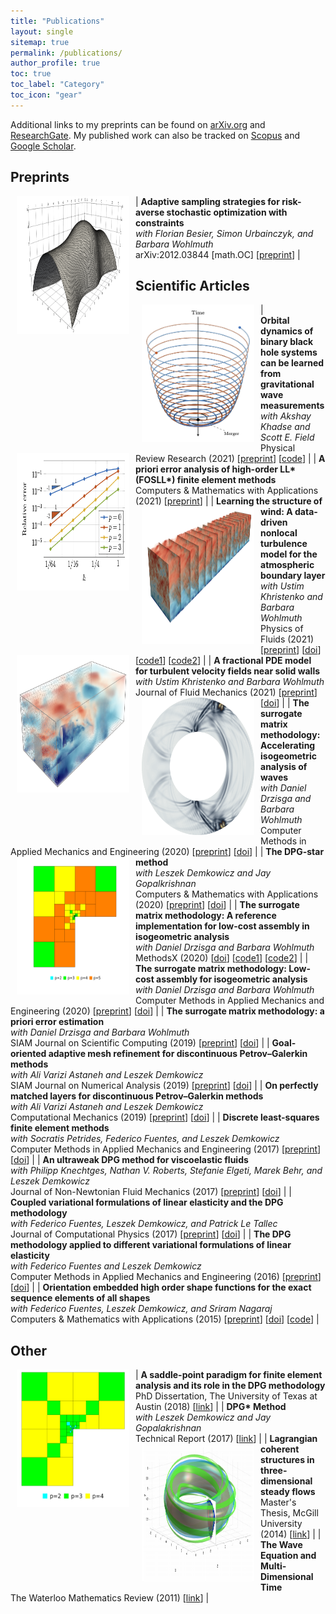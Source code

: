```yaml
---
title: "Publications"
layout: single
sitemap: true
permalink: /publications/
author_profile: true
toc: true
toc_label: "Category"
toc_icon: "gear"
---
```


Additional links to my preprints can be found on [arXiv.org](https://arxiv.org/find/math/1/au:+Keith_B/0/1/0/all/0/1) and [ResearchGate](https://www.researchgate.net/profile/Brendan_Keith).
My published work can also be tracked on [Scopus](https://www.scopus.com/authid/detail.uri?authorId=56699706400) and [Google Scholar](https://scholar.google.com/citations?user=vcSEoi4AAAAJ&hl=en).


<!-- ### 2020

<article class="archive__item" itemscope="" itemtype="http://schema.org/CreativeWork">
    **A priori error analysis of high-order LL\* (FOSLL\*) finite element methods**  
    B. Keith
    arXiv:2012.09594 [math.NA]

    [preprint](https://arxiv.org/abs/2012.09594)
</article> -->



## Preprints

| <img src="/assets/images/final_shape_cvar090_new.png" width="180" height="220" alt="" align="left" style="display:block;margin-bottom:10px;margin-left:auto;margin-right:auto;padding-left: 10px;padding-right: 10px;" /> **Adaptive sampling strategies for risk-averse stochastic optimization with constraints** <br> _with Florian Besier, Simon Urbainczyk, and Barbara Wohlmuth_ <br> arXiv:2012.03844 [math.OC] [[preprint](https://arxiv.org/abs/2012.03844)] |


## Scientific Articles

| <img src="/assets/images/NR1_trajectories_overlap.png" width="180" height="220" alt="" align="left" style="display:block;margin-bottom:10px;margin-left:auto;margin-right:auto;padding-left: 10px;padding-right: 10px;" /> <br> **Orbital dynamics of binary black hole systems can be learned from gravitational wave measurements** <br> _with Akshay Khadse and Scott E. Field_ <br> Physical Review Research (2021) [[preprint](https://arxiv.org/abs/2102.12695)] [[code](http://doi.org/10.5281/zenodo.4477649)] |
| <img src="/assets/images/LLstar_ex2.png" width="180" height="220" alt="" align="left" style="display:block;margin-bottom:10px;margin-left:auto;margin-right:auto;padding-left: 10px;padding-right: 10px;" /> **A priori error analysis of high-order LL\* (FOSLL\*) finite element methods** <br> Computers & Mathematics with Applications (2021) [[preprint](https://arxiv.org/abs/2012.09594)] |
| <img src="/assets/images/snapshots_alt2.png" width="180" height="220" alt="" align="left" style="display:block;margin-bottom:10px;margin-left:auto;margin-right:auto;padding-left: 10px;padding-right: 10px;" /> **Learning the structure of wind: A data-driven nonlocal turbulence model for the atmospheric boundary layer** <br> _with Ustim Khristenko and Barbara Wohlmuth_ <br> Physics of Fluids (2021) [[preprint](https://arxiv.org/abs/2107.11046)] [[doi](https://doi.org/10.1063/5.0064394)] [[code1](http://doi.org/10.5281/zenodo.5076306)] [[code2](https://github.com/ukhrist/WindGenerator.git)] |
| <img src="/assets/images/wind_sim.png" width="180" height="220" alt="" align="left" style="display:block;margin-bottom:10px;margin-left:auto;margin-right:auto;padding-left: 10px;padding-right: 10px;" /> **A fractional PDE model for turbulent velocity fields near solid walls** <br> _with Ustim Khristenko and Barbara Wohlmuth_ <br> Journal of Fluid Mechanics (2021) [[preprint](https://arxiv.org/abs/2008.03957)] [[doi](https://doi.org/10.1017/jfm.2021.182)] |
| <img src="/assets/images/waves_0399.png" width="180" height="220" alt="" align="left" style="display:block;margin-bottom:10px;margin-left:auto;margin-right:auto;padding-left: 10px;padding-right: 10px;" /> **The surrogate matrix methodology: Accelerating isogeometric analysis of waves** <br> _with Daniel Drzisga and Barbara Wohlmuth_ <br> Computer Methods in Applied Mechanics and Engineering (2020) [[preprint](https://arxiv.org/abs/2004.05197)] [[doi](https://doi.org/10.1016/j.cma.2020.113322)] |
| <img src="/assets/images/hpmesh_DPGstar.png" width="180" height="220" alt="" align="left" style="display:block;margin-bottom:10px;margin-left:auto;margin-right:auto;padding-left: 10px;padding-right: 10px;" /> **The DPG-star method** <br> _with Leszek Demkowicz and Jay Gopalkrishnan_ <br> Computers & Mathematics with Applications (2020) [[preprint](https://arxiv.org/abs/1809.03153)] [[doi](https://doi.org/10.1016/j.camwa.2020.01.012)] |
| **The surrogate matrix methodology: A reference implementation for low-cost assembly in isogeometric analysis** <br> _with Daniel Drzisga and Barbara Wohlmuth_ <br> MethodsX (2020) [[doi](https://doi.org/10.1016/j.mex.2020.100813)] [[code1](https://doi.org/10.5281/zenodo.3402341)] [[code2](https://github.com/drzisga/geopdes/tree/v3.1-surrogate)] |
| **The surrogate matrix methodology: Low-cost assembly for isogeometric analysis** <br> _with Daniel Drzisga and Barbara Wohlmuth_ <br> Computer Methods in Applied Mechanics and Engineering (2020) [[preprint](https://arxiv.org/abs/1904.06971)] [[doi](https://doi.org/10.1016/j.cma.2019.112776)] |
| **The surrogate matrix methodology: a priori error estimation** <br> _with Daniel Drzisga and Barbara Wohlmuth_ <br> SIAM Journal on Scientific Computing (2019) [[preprint](https://arxiv.org/abs/1902.07333)] [[doi](https://doi.org/10.1137/18M1226580)] |
| **Goal-oriented adaptive mesh refinement for discontinuous Petrov–Galerkin methods** <br> _with Ali Varizi Astaneh and Leszek Demkowicz_ <br> SIAM Journal on Numerical Analysis (2019) [[preprint](https://arxiv.org/abs/1711.01996)] [[doi](https://doi.org/10.1137/18M1181754)] |
| **On perfectly matched layers for discontinuous Petrov–Galerkin methods** <br> _with Ali Varizi Astaneh and Leszek Demkowicz_ <br> Computational Mechanics (2019) [[preprint](https://arxiv.org/abs/1804.04496)] [[doi](https://doi.org/10.1007/s00466-018-1640-3)] |
| **Discrete least-squares finite element methods** <br> _with Socratis Petrides, Federico Fuentes, and Leszek Demkowicz_ <br> Computer Methods in Applied Mechanics and Engineering (2017) [[preprint](https://arxiv.org/abs/1705.02078)] [[doi](https://doi.org/10.1016/j.cma.2017.08.043)] |
| **An ultraweak DPG method for viscoelastic fluids** <br> _with Philipp Knechtges, Nathan V. Roberts, Stefanie Elgeti, Marek Behr, and Leszek Demkowicz_ <br> Journal of Non-Newtonian Fluid Mechanics (2017) [[preprint](https://arxiv.org/abs/1612.03124)] [[doi](https://doi.org/10.1016/j.jnnfm.2017.06.006)] |
| **Coupled variational formulations of linear elasticity and the DPG methodology** <br> _with Federico Fuentes, Leszek Demkowicz, and Patrick Le Tallec_ <br> Journal of Computational Physics (2017) [[preprint](https://arxiv.org/abs/1609.08180)] [[doi](https://doi.org/10.1016/j.jcp.2017.07.051)] |
| **The DPG methodology applied to different variational formulations of linear elasticity** <br> _with Federico Fuentes and Leszek Demkowicz_ <br> Computer Methods in Applied Mechanics and Engineering (2016) [[preprint](https://arxiv.org/abs/1601.07937)] [[doi](https://doi.org/10.1016/j.cma.2016.05.034)] |
| **Orientation embedded high order shape functions for the exact sequence elements of all shapes** <br> _with Federico Fuentes, Leszek Demkowicz, and Sriram Nagaraj_ <br> Computers & Mathematics with Applications (2015) [[preprint](https://arxiv.org/abs/1504.03025)] [[doi](https://doi.org/10.1016/j.camwa.2015.04.027)] [[code](https://github.com/libESEAS/ESEAS)] |


<!-- | Keith, B., Khadse, A., and Field, S.E. (2021). Orbital dynamics of binary black hole systems can be learned from gravitational wave measurements. _Physical Review Research_ [[preprint](https://arxiv.org/abs/2102.12695)] [[code](http://doi.org/10.5281/zenodo.4477649)] |
| Keith, B.  (2021). A priori error analysis of high-order LL\* (FOSLL\*) finite element methods. _Computer & Mathematics with Applications_ [[preprint](https://arxiv.org/abs/2012.09594)] |
| Keith, B., Khristenko, U., and Wohlmuth, B. (2021). Learning the structure of wind: A data-driven nonlocal turbulence model for the atmospheric boundary layer. _Physics of Fluids_, 33(9):095110 [[preprint](https://arxiv.org/abs/2107.11046)] [[doi](https://doi.org/10.1063/5.0064394)] [[code](http://doi.org/10.5281/zenodo.5076306)] |
| Keith, B., Khristenko, U., and Wohlmuth, B. (2021). A fractional PDE model for turbulent velocity fields near solid walls. _Journal of Fluid Mechanics_, 916:A21. [[preprint](https://arxiv.org/abs/2008.03957)] [[doi](https://doi.org/10.1017/jfm.2021.182)] |
| Drzisga, D., Keith, B., and Wohlmuth, B. (2020). The surrogate matrix methodology: Accelerating isogeometric analysis of waves. _Computer Methods in Applied Mechanics and Engineering_, 372:113322. [[preprint](https://arxiv.org/abs/2004.05197)] [[doi](https://doi.org/10.1016/j.cma.2020.113322)] |
| Drzisga, D., Keith, B., and Wohlmuth, B. (2020). The surrogate matrix methodology: A reference implementation for low-cost assembly in isogeometric analysis. _MethodsX_ 7:100813 [[preprint](https://arxiv.org/abs/1909.04029)] [[doi](https://doi.org/10.1016/j.mex.2020.100813)] [[code](https://doi.org/10.5281/zenodo.3402341)] |
| Demkowicz, L., Gopalakrishnan, J., and Keith, B. (2020). The DPG-star method. _Computers & Mathematics with Applications_ [[preprint](https://arxiv.org/abs/1809.03153)] [[doi](https://doi.org/10.1016/j.camwa.2020.01.012)] |
| Drzisga, D., Keith, B., and Wohlmuth, B. (2020). The surrogate matrix methodology: Low-cost assembly for isogeometric analysis. _Computer Methods in Applied Mechanics and Engineering_, 361:112776. [[preprint](https://arxiv.org/abs/1904.06971)] [[doi](https://doi.org/10.1016/j.cma.2019.112776)] |
| Drzisga, D., Keith, B., and Wohlmuth, B. (2019). The surrogate matrix methodology: a priori error estimation. _SIAM Journal on Scientific Computing_, 41(6):A3806-A3838 [[preprint](https://arxiv.org/abs/1902.07333)] [[doi](https://doi.org/10.1137/18M1226580)] |
| Keith, B., Vaziri Astaneh, A., and Demkowicz, L. (2019). Goal-oriented adaptive mesh refinement for discontinuous Petrov–Galerkin methods. _SIAM Journal on Numerical Analysis_, 57(4):1649-1676 [[preprint](https://arxiv.org/abs/1711.01996)] [[doi](https://doi.org/10.1137/18M1181754)] |
| Vaziri Astaneh, A., Keith, B., and Demkowicz, L. (2018). On perfectly matched layers for discontinuous Petrov–Galerkin methods. _Computational Mechanics_, 63(6):1131-1145 [[preprint](https://arxiv.org/abs/1804.04496)] [[doi](https://doi.org/10.1007/s00466-018-1640-3)] |
| Keith, B., Petrides, S., Fuentes, F., and Demkowicz, L. (2017). Discrete least-squares finite element methods. _Computer Methods in Applied Mechanics and Engineering_, 327:226-255. [[preprint](https://arxiv.org/abs/1705.02078)] [[doi](https://doi.org/10.1016/j.cma.2017.08.043)] |
| Keith, B., Knechtges, P., Roberts, N.V., Elgeti, S., Behr, M., and Demkowicz, L (2017). An ultraweak DPG method for viscoelastic fluids. _Journal of Non-Newtonian Fluid Mechanics_, 247:107-122. [[preprint](https://arxiv.org/abs/1612.03124)] [[doi](https://doi.org/10.1016/j.jnnfm.2017.06.006)] |
| Fuentes, F., Keith, B., Demkowicz, L., and Le Tallec, P. (2017). Coupled variational formulations of linear elasticity and the DPG methodology. _Journal of Computational Physics_, 348:715-731. [[preprint](https://arxiv.org/abs/1609.08180)] [[doi](https://doi.org/10.1016/j.jcp.2017.07.051)] |
| Keith, B., Fuentes, F., and Demkowicz, L. (2016). The DPG methodology applied to different variational formulations of linear elasticity. _Computer Methods in Applied Mechanics and Engineering_, 309:579-609. [[preprint](https://arxiv.org/abs/1601.07937)] [[doi](https://doi.org/10.1016/j.cma.2016.05.034)] |
| Fuentes, F., Keith, B., Demkowicz, L., and Nagaraj, S. (2015). Orientation embedded high order shape functions for the exact sequence elements of all shapes. _Computers & Mathematics with Applications_, 70(4):353-458. [[preprint](https://arxiv.org/abs/1504.03025)] [[doi](https://doi.org/10.1016/j.camwa.2015.04.027)] [[code](https://github.com/libESEAS/ESEAS)] | -->


## Other

| <img src="/assets/images/hpmesh_dissertation.png" width="180" height="220" alt="" align="left" style="display:block;margin-bottom:10px;margin-left:auto;margin-right:auto;padding-left: 10px;padding-right: 10px;" /> **A saddle-point paradigm for finite element analysis and its role in the DPG methodology** <br> PhD Dissertation, The University of Texas at Austin (2018) [[link](http://hdl.handle.net/2152/68919)] |
| **DPG\* Method** <br> _with Leszek Demkowicz and Jay Gopalakrishnan_ <br> Technical Report (2017) [[link](https://www.ices.utexas.edu/media/reports/2017/1725.pdf)] |
| <img src="/assets/images/ResearchLCS.png" width="180" height="220" alt="" align="left" style="display:block;margin-bottom:10px;margin-left:auto;margin-right:auto;padding-left: 10px;padding-right: 10px;" /> **Lagrangian coherent structures in three-dimensional steady flows** <br> Master's Thesis, McGill University (2014) [[link](https://escholarship.mcgill.ca/concern/theses/xk81jq05j)] |
| **The Wave Equation and Multi-Dimensional Time** <br> The Waterloo Mathematics Review (2011) [[link](http://mathreview.uwaterloo.ca/archive/voli/1/robison.pdf)] |

<!-- | Keith, B. (2018). New ideas in adjoint methods for PDEs: A saddle-point paradigm for finite element analysis and its role in the DPG methodology. PhD Dissertation, The University of Texas at Austin, Austin, Texas, U.S.A. [[link](http://hdl.handle.net/2152/68919)] |
| Keith, B., Demkowicz, L., and Gopalakrishnan, J. (2017). DPG* Method. ICES Report 17-25. The University of Texas at Austin. [[link](https://www.ices.utexas.edu/media/reports/2017/1725.pdf)] |
| Keith, B. (2014). Lagrangian coherent structures in three-dimensional steady flows. Master's Thesis, McGill University, Montreal, Quebec, Canada. [[link](http://digitool.Library.McGill.CA:80/R/-?func=dbin-jump-full&object_id=121521&silo_library=GEN01)] |
| Robison, B.K., (2011). The Wave Equation and Multi-Dimensional Time. _The Waterloo Mathematics Review_, 1(1):32-42 [[link](http://mathreview.uwaterloo.ca/archive/voli/1/robison.pdf)] | -->